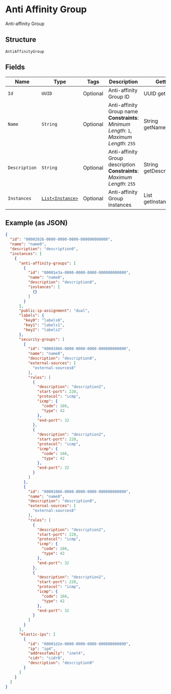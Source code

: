 
# Anti Affinity Group

Anti-affinity Group

## Structure

`AntiAffinityGroup`

## Fields

| Name | Type | Tags | Description | Getter | Setter |
|  --- | --- | --- | --- | --- | --- |
| `Id` | `UUID` | Optional | Anti-affinity Group ID | UUID getId() | setId(UUID id) |
| `Name` | `String` | Optional | Anti-affinity Group name<br>**Constraints**: *Minimum Length*: `1`, *Maximum Length*: `255` | String getName() | setName(String name) |
| `Description` | `String` | Optional | Anti-affinity Group description<br>**Constraints**: *Maximum Length*: `255` | String getDescription() | setDescription(String description) |
| `Instances` | [`List<Instance>`](../../doc/models/instance.md) | Optional | Anti-affinity Group instances | List<Instance> getInstances() | setInstances(List<Instance> instances) |

## Example (as JSON)

```json
{
  "id": "00002026-0000-0000-0000-000000000000",
  "name": "name0",
  "description": "description0",
  "instances": [
    {
      "anti-affinity-groups": [
        {
          "id": "00001e3a-0000-0000-0000-000000000000",
          "name": "name8",
          "description": "description8",
          "instances": [
            {}
          ]
        }
      ],
      "public-ip-assignment": "dual",
      "labels": {
        "key0": "labels0",
        "key1": "labels1",
        "key2": "labels2"
      },
      "security-groups": [
        {
          "id": "00001066-0000-0000-0000-000000000000",
          "name": "name8",
          "description": "description8",
          "external-sources": [
            "external-sources8"
          ],
          "rules": [
            {
              "description": "description2",
              "start-port": 220,
              "protocol": "icmp",
              "icmp": {
                "code": 166,
                "type": 42
              },
              "end-port": 32
            },
            {
              "description": "description2",
              "start-port": 220,
              "protocol": "icmp",
              "icmp": {
                "code": 166,
                "type": 42
              },
              "end-port": 32
            }
          ]
        },
        {
          "id": "00001066-0000-0000-0000-000000000000",
          "name": "name8",
          "description": "description8",
          "external-sources": [
            "external-sources8"
          ],
          "rules": [
            {
              "description": "description2",
              "start-port": 220,
              "protocol": "icmp",
              "icmp": {
                "code": 166,
                "type": 42
              },
              "end-port": 32
            },
            {
              "description": "description2",
              "start-port": 220,
              "protocol": "icmp",
              "icmp": {
                "code": 166,
                "type": 42
              },
              "end-port": 32
            }
          ]
        }
      ],
      "elastic-ips": [
        {
          "id": "00001d2e-0000-0000-0000-000000000000",
          "ip": "ip4",
          "addressfamily": "inet4",
          "cidr": "cidr0",
          "description": "description0"
        }
      ]
    }
  ]
}
```

